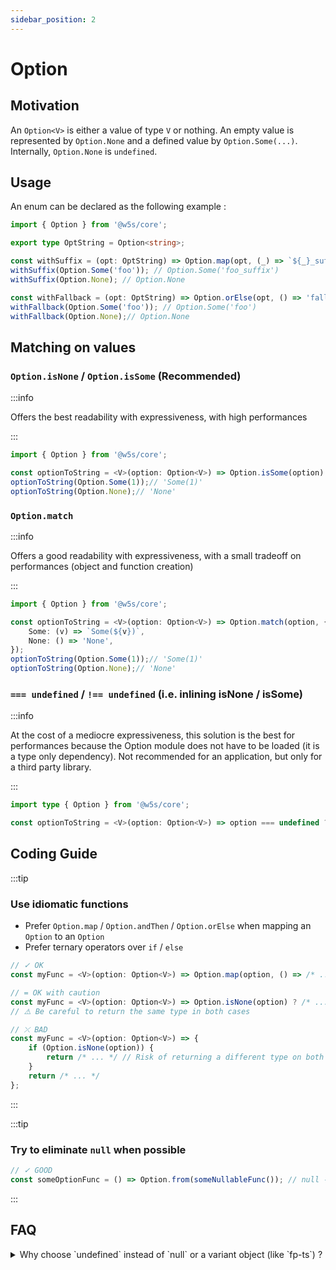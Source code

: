```yaml
---
sidebar_position: 2
---
```


# Option

## Motivation

An `Option<V>` is either a value of type `V` or nothing. An empty value is represented by `Option.None` and a defined value by `Option.Some(...)`. Internally, `Option.None` is `undefined`.

## Usage

An enum can be declared as the following example :

```ts
import { Option } from '@w5s/core';

export type OptString = Option<string>;

const withSuffix = (opt: OptString) => Option.map(opt, (_) => `${_}_suffix`);
withSuffix(Option.Some('foo')); // Option.Some('foo_suffix')
withSuffix(Option.None); // Option.None

const withFallback = (opt: OptString) => Option.orElse(opt, () => 'fallback');
withFallback(Option.Some('foo')); // Option.Some('foo')
withFallback(Option.None);// Option.None
```

## Matching on values

### `Option.isNone` / `Option.isSome` (Recommended)

:::info

Offers the best readability with expressiveness, with high performances

:::

```ts
import { Option } from '@w5s/core';

const optionToString = <V>(option: Option<V>) => Option.isSome(option) ? `Some(${v})` : 'None');
optionToString(Option.Some(1));// 'Some(1)'
optionToString(Option.None);// 'None'
```

### `Option.match`

:::info

Offers a good readability with expressiveness, with a small tradeoff on performances (object and function creation)

:::

```ts
import { Option } from '@w5s/core';

const optionToString = <V>(option: Option<V>) => Option.match(option, {
    Some: (v) => `Some(${v})`,
    None: () => 'None',
});
optionToString(Option.Some(1));// 'Some(1)'
optionToString(Option.None);// 'None'
```

### `=== undefined` / `!== undefined` (i.e. inlining isNone / isSome)

:::info

At the cost of a mediocre expressiveness, this solution is the best for performances because the Option module does not have to be loaded (it is a type only dependency).
Not recommended for an application, but only for a third party library.

:::

```ts
import type { Option } from '@w5s/core';

const optionToString = <V>(option: Option<V>) => option === undefined ? `Some(${v})` : 'None';
```

## Coding Guide

:::tip

### Use idiomatic functions

- Prefer `Option.map` / `Option.andThen` /  `Option.orElse` when mapping an `Option` to an `Option`
- Prefer ternary operators over `if` / `else`

```ts
// ✓ OK
const myFunc = <V>(option: Option<V>) => Option.map(option, () => /* ... */);

// = OK with caution
const myFunc = <V>(option: Option<V>) => Option.isNone(option) ? /* ... */ : /* ... */;
// ⚠️ Be careful to return the same type in both cases

// ⤫ BAD
const myFunc = <V>(option: Option<V>) => {
    if (Option.isNone(option)) {
        return /* ... */ // Risk of returning a different type on both branches
    }
    return /* ... */
};
```

:::

:::tip

### Try to eliminate `null` when possible

```ts
// ✓ GOOD
const someOptionFunc = () => Option.from(someNullableFunc()); // null -> undefined
```

:::

## FAQ

<details>
<summary>
Why choose `undefined` instead of `null` or a variant object (like `fp-ts`) ?
</summary>

**SOLUTION 1 : Tagged variant `{ _: 'None' } | { _: 'Some', value, }` :**

PROS :

- Generic pattern matching

CONS :

- Creates a third "nullable" representation after `null` and `undefined`
- Every access to a propery or array would have to be converted from `undefined` or `null` to `None|Some()`

**SOLUTION 2 : `null` as `None` :**

PROS :

- JSON friendly

CONS :

- `typeof null == 'object'``
- Every access to a propery or array would have to be converted from `undefined` to `null`

**SOLUTION 3 : `undefined` as `None` :**

PROS :

- array and property access are already well typed
- `typeof undefined == 'undefined'`

CONS :

- `undefined` does not exist in JSON

</details>
